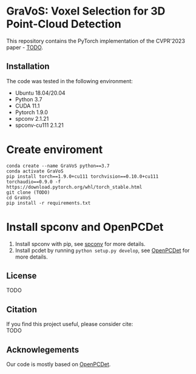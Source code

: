 # GraVoS: Voxel Selection for 3D Point-Cloud Detection
This repository contains the PyTorch implementation of the CVPR'2023 paper - [TODO](TODO).

## Installation
The code was tested in the following environment:
* Ubuntu 18.04/20.04
* Python 3.7
* CUDA 11.1
* Pytorch 1.9.0
* spconv 2.1.21
* spconv-cu111 2.1.21

# Create enviroment
```
conda create --name GraVoS python==3.7
conda activate GraVoS
pip install torch==1.9.0+cu111 torchvision==0.10.0+cu111 torchaudio==0.9.0 -f https://download.pytorch.org/whl/torch_stable.html
git clone (TODO)
cd GraVoS
pip install -r requirements.txt
```

# Install spconv and OpenPCDet
1. Install spconv with pip, see [spconv](https://github.com/traveller59/spconv) for more details.
2. Install pcdet by running `python setup.py develop`, see [OpenPCDet](https://github.com/open-mmlab/OpenPCDet) for more details.

## License
TODO

## Citation
If you find this project useful, please consider cite:  
TODO

## Acknowlegements
Our code is mostly based on [OpenPCDet](https://github.com/open-mmlab/OpenPCDet).
